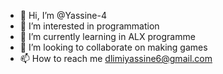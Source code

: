 - 👋 Hi, I’m @Yassine-4
- 👀 I’m interested in programmation
- 🌱 I’m currently learning in ALX programme 
- 💞️ I’m looking to collaborate on making games
- 📫 How to reach me dlimiyassine6@gmail.com

<!---
Yassine-4/Yassine-4 is a ✨ special ✨ repository because its `README.md` (this file) appears on your GitHub profile.
You can click the Preview link to take a look at your changes.
--->
